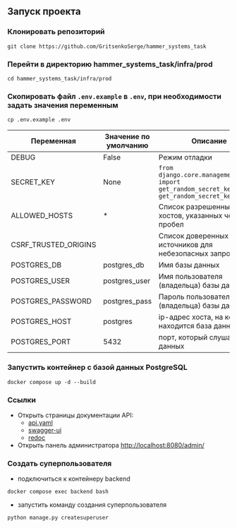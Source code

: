 ## Запуск проекта

### Клонировать репозиторий
```
git clone https://github.com/GritsenkoSerge/hammer_systems_task
```
### Перейти в директорию hammer_systems_task/infra/prod
```
cd hammer_systems_task/infra/prod
```
### Скопировать файл `.env.example` в `.env`, при необходимости задать значения переменным
```
cp .env.example .env
```

| Переменная | Значение по умолчанию | Описание |
| --- | --- | --- |
| DEBUG | False | Режим отладки |
| SECRET_KEY | None | `from django.core.management.utils import get_random_secret_key; get_random_secret_key()` |
| ALLOWED_HOSTS | * | Список разрешенных хостов, указанных через пробел |
| CSRF_TRUSTED_ORIGINS | | Список доверенных источников для небезопасных запросов |
| POSTGRES_DB | postgres_db | Имя базы данных |
| POSTGRES_USER | postgres_user | Имя пользователя (владельца) базы данных |
| POSTGRES_PASSWORD | postgres_pass | Пароль пользователя (владельца) базы данных |
| POSTGRES_HOST | postgres | ip-адрес хоста, на котором находится база данных |
| POSTGRES_PORT | 5432 | порт, который слушает база данных |

### Запустить контейнер с базой данных PostgreSQL
```
docker compose up -d --build
```
### Ссылки
- Открыть страницы документации API:
  * [api.yaml](http://localhost:8080/api/schema/)
  * [swagger-ui](http://localhost:8080/api/schema/swagger-ui/)
  * [redoc](http://localhost:8080/api/schema/redoc/)
- Открыть панель администратора [http://localhost:8080/admin/](http://localhost:8080/admin/)
### Создать суперпользователя
- подключиться к контейнеру backend
```
docker compose exec backend bash
```
- запустить команду создания суперпользователя
```
python manage.py createsuperuser
```
